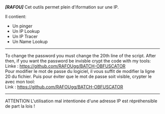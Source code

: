 _________________________________[RAFOU]_________________________________
Cet outils permet plein d'iformation sur une IP.

Il contient:
- Un pinger
- Un IP Lookup
- Un IP Tracer
- Un Name Lookup
_________________________________________________________________________
To change the password you must change the 20th line of the script. After
then, if you want the password be invisble crypt the code with my tools: <br>
Linke : https://github.com/RAFOUgg/BATCH-OBFUSCATOR <br>
Pour modifier le mot de passe du logiciel, il vous suffit de modifier la 
ligne 20 du fichier. Puis pour éviter que le mot de passe soit visible, 
crypter le avec mon tool: <br>
Link : https://github.com/RAFOUgg/BATCH-OBFUSCATOR
_________________________________________________________________________
ATTENTION
L'utilisation mal intentionée d'une adresse IP est répréhensible de part la lois !
